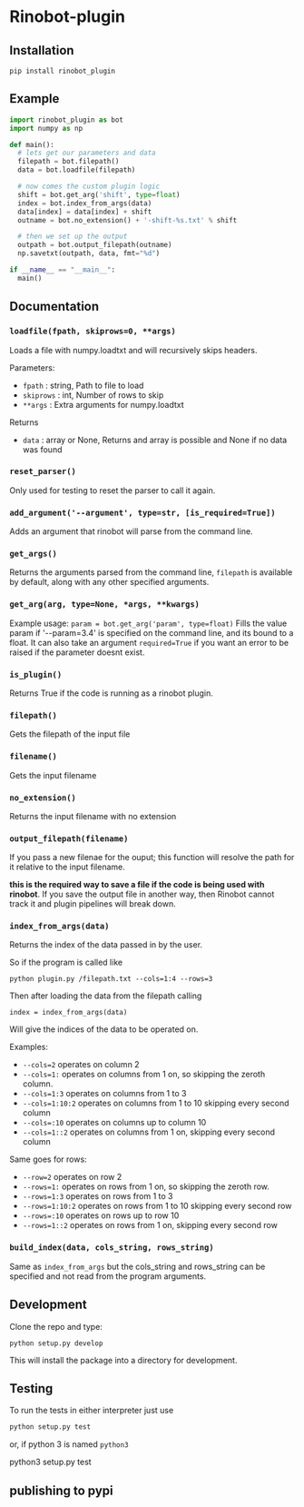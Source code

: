 # Rinobot-plugin

## Installation

`pip install rinobot_plugin`

## Example

```python
import rinobot_plugin as bot
import numpy as np

def main():
  # lets get our parameters and data
  filepath = bot.filepath()
  data = bot.loadfile(filepath)

  # now comes the custom plugin logic
  shift = bot.get_arg('shift', type=float)
  index = bot.index_from_args(data)
  data[index] = data[index] + shift
  outname = bot.no_extension() + '-shift-%s.txt' % shift

  # then we set up the output
  outpath = bot.output_filepath(outname)
  np.savetxt(outpath, data, fmt="%d")

if __name__ == "__main__":
  main()
```

## Documentation

### `loadfile(fpath, skiprows=0, **args)`

Loads a file with numpy.loadtxt and will recursively skips headers.

Parameters:

- `fpath` : string, Path to file to load
- `skiprows` : int, Number of rows to skip
- `**args` : Extra arguments for numpy.loadtxt

Returns

- `data` : array or None, Returns and array is possible and None if no data was found

### `reset_parser()`

Only used for testing to reset the parser to call it again.

### `add_argument('--argument', type=str, [is_required=True])`

Adds an argument that rinobot will parse from the command line.

### `get_args()`

Returns the arguments parsed from the command line, `filepath` is available
by default, along with any other specified arguments.

### `get_arg(arg, type=None, *args, **kwargs)`

Example usage: `param = bot.get_arg('param', type=float)` Fills the value param
if '--param=3.4' is specified on the command line, and its bound to a  float. It
can also take an argument `required=True` if you want an error to be raised  if
the parameter doesnt exist.

### `is_plugin()`

Returns True if the code is running as a rinobot plugin.

### `filepath()`

Gets the filepath of the input file

### `filename()`

Gets the input filename

### `no_extension()`

Returns the input filename with no extension

### `output_filepath(filename)`

If you pass a new filenae for the ouput; this function will resolve the path for it
relative to the input filename.

**this is the required way to save a file if the code is being used with rinobot**.
If you save the output file in another way, then Rinobot cannot track it and plugin
pipelines will break down.

### `index_from_args(data)`

Returns the index of the data passed in by the user.

So if the program is called like

`python plugin.py /filepath.txt --cols=1:4 --rows=3`

Then after loading the data from the filepath calling

```
index = index_from_args(data)
```

Will give the indices of the data to be operated on.

Examples:
- `--cols=2` operates on column 2
- `--cols=1:` operates on columns from 1 on, so skipping the zeroth column.
- `--cols=1:3` operates on columns from 1 to 3
- `--cols=1:10:2` operates on columns from 1 to 10 skipping every second column
- `--cols=:10` operates on columns up to column 10
- `--cols=1::2` operates on columns from 1 on, skipping every second column

Same goes for rows:
- `--row=2` operates on row 2
- `--rows=1:` operates on rows from 1 on, so skipping the zeroth row.
- `--rows=1:3` operates on rows from 1 to 3
- `--rows=1:10:2` operates on rows from 1 to 10 skipping every second row
- `--rows=:10` operates on rows up to row 10
- `--rows=1::2` operates on rows from 1 on, skipping every second row


### `build_index(data, cols_string, rows_string)`

Same as `index_from_args` but the cols_string and rows_string can be specified
and not read from the program arguments.

## Development

Clone the repo and type:

`python setup.py develop`

This will install the package into a directory for development.

## Testing

To run the tests in either interpreter just use

```python
python setup.py test
```

or, if python 3 is named `python3`

python3 setup.py test

## publishing to pypi
